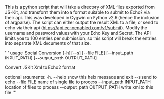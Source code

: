 This is a python script that will take a directory of XML files exported from JS-Kit, and transform them into a format suitable to submit to Echo2 via their api.
This was developed in Cygwin on Python v2.6 (hence the inclusion of argparse).
The script can either output the result XML to a file, or send to echo via their api (https://api.echoenabled.com/v1/submit). Modify the username and password values with your Echo Key and Secret. The API limits you to 100 entries per submission, so this script will break the entries into separate XML documents of that size. 

'''
usage: Social Conversion [-h] [--s] [--file FILE] [--input_path INPUT_PATH]
                         [--output_path OUTPUT_PATH]

Convert JSKit Xml to Echo2 format

optional arguments:
  -h, --help				show this help message and exit
  --s						send to echo
  --file FILE				name of single file to process
  --input_path INPUT_PATH	location of files to process
  --output_path OUTPUT_PATH	write xml to this file
'''